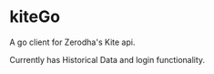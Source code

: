 # kiteGo

A go client for Zerodha's Kite api.

Currently has Historical Data and login functionality.
